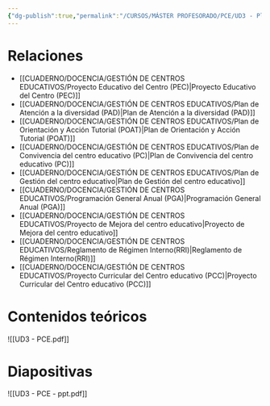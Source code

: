 ```yaml
---
{"dg-publish":true,"permalink":"/CURSOS/MÁSTER PROFESORADO/PCE/UD3 - Plan Educativo del Centro (PEC). Implicaciones para la práctica docente./"}
---
```


# Relaciones
- [[CUADERNO/DOCENCIA/GESTIÓN DE CENTROS EDUCATIVOS/Proyecto Educativo del Centro (PEC)\|Proyecto Educativo del Centro (PEC)]]
- [[CUADERNO/DOCENCIA/GESTIÓN DE CENTROS EDUCATIVOS/Plan de Atención a la diversidad (PAD)\|Plan de Atención a la diversidad (PAD)]]
- [[CUADERNO/DOCENCIA/GESTIÓN DE CENTROS EDUCATIVOS/Plan de Orientación y Acción Tutorial (POAT)\|Plan de Orientación y Acción Tutorial (POAT)]]
- [[CUADERNO/DOCENCIA/GESTIÓN DE CENTROS EDUCATIVOS/Plan de Convivencia del centro educativo (PC)\|Plan de Convivencia del centro educativo (PC)]]
- [[CUADERNO/DOCENCIA/GESTIÓN DE CENTROS EDUCATIVOS/Plan de Gestión del centro educativo\|Plan de Gestión del centro educativo]]
- [[CUADERNO/DOCENCIA/GESTIÓN DE CENTROS EDUCATIVOS/Programación General Anual (PGA)\|Programación General Anual (PGA)]]
- [[CUADERNO/DOCENCIA/GESTIÓN DE CENTROS EDUCATIVOS/Proyecto de Mejora del centro educativo\|Proyecto de Mejora del centro educativo]]
- [[CUADERNO/DOCENCIA/GESTIÓN DE CENTROS EDUCATIVOS/Reglamento de Régimen Interno(RRI)\|Reglamento de Régimen Interno(RRI)]]
- [[CUADERNO/DOCENCIA/GESTIÓN DE CENTROS EDUCATIVOS/Proyecto Curricular del Centro educativo (PCC)\|Proyecto Curricular del Centro educativo (PCC)]]
# Contenidos teóricos
![[UD3 - PCE.pdf]]
# Diapositivas
![[UD3 - PCE - ppt.pdf]]